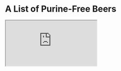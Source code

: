 # A List of Purine-Free Beers
<iframe src="https://docs.google.com/document/d/e/2PACX-1vQAMw8Bu_6iVwK8eoq5Xy69bd0g8BxcJpD4An1Yrx8uWnwb89KvlBEqlsiDnRr8xdAPNCHa2NIoOU7N/pub?embedded=true"></iframe>

